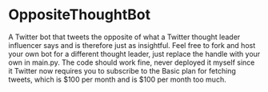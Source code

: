 # OppositeThoughtBot
A Twitter bot that tweets the opposite of what a Twitter thought leader influencer says and is therefore just as insightful. 
Feel free to fork and host your own bot for a different thought leader, just replace the handle with your own in main.py.
The code should work fine, never deployed it myself since it Twitter now requires you to subscribe to the Basic plan for fetching tweets, which is $100 per month and is $100 per month too much.